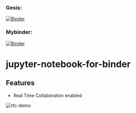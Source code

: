 ### Gesis:

[![Binder](https://notebooks.gesis.org/binder/badge_logo.svg)](https://notebooks.gesis.org/binder/v2/gh/theRoboxx/jupyter-notebook-for-binder/HEAD)

### Mybinder:

[![Binder](https://mybinder.org/badge_logo.svg)](https://mybinder.org/v2/gh/theRoboxx/jupyter-notebook-for-binder/HEAD)

# jupyter-notebook-for-binder

## Features

- Real Time Collaboration enabled

![rtc-demo](https://user-images.githubusercontent.com/591645/117701750-e6940280-b1c7-11eb-92e6-2ce0331febeb.gif)
